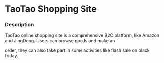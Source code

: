 # TaoTao Shopping Site

### Description

TaoTao online shopping site is a comprehensive B2C platform, like Amazon and JingDong. Users can browse goods and make an 

order, they can also take part in some activities like flash sale on black friday.


